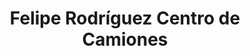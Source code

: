 ---
title: "Felipe Rodríguez Centro de Camiones"
url: /david/felipe-rodriguez-centro-de-camiones/
shop: Autowerkstatt
---